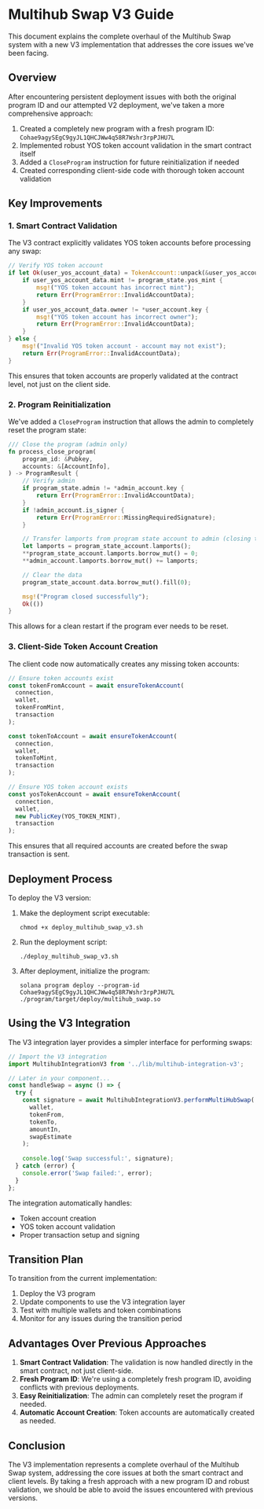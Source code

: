 # Multihub Swap V3 Guide

This document explains the complete overhaul of the Multihub Swap system with a new V3 implementation that addresses the core issues we've been facing.

## Overview

After encountering persistent deployment issues with both the original program ID and our attempted V2 deployment, we've taken a more comprehensive approach:

1. Created a completely new program with a fresh program ID: `Cohae9agySEgC9gyJL1QHCJWw4q58R7Wshr3rpPJHU7L`
2. Implemented robust YOS token account validation in the smart contract itself
3. Added a `CloseProgram` instruction for future reinitialization if needed
4. Created corresponding client-side code with thorough token account validation

## Key Improvements

### 1. Smart Contract Validation

The V3 contract explicitly validates YOS token accounts before processing any swap:

```rust
// Verify YOS token account
if let Ok(user_yos_account_data) = TokenAccount::unpack(&user_yos_account.data.borrow()) {
    if user_yos_account_data.mint != program_state.yos_mint {
        msg!("YOS token account has incorrect mint");
        return Err(ProgramError::InvalidAccountData);
    }
    if user_yos_account_data.owner != *user_account.key {
        msg!("YOS token account has incorrect owner");
        return Err(ProgramError::InvalidAccountData);
    }
} else {
    msg!("Invalid YOS token account - account may not exist");
    return Err(ProgramError::InvalidAccountData);
}
```

This ensures that token accounts are properly validated at the contract level, not just on the client side.

### 2. Program Reinitialization

We've added a `CloseProgram` instruction that allows the admin to completely reset the program state:

```rust
/// Close the program (admin only)
fn process_close_program(
    program_id: &Pubkey,
    accounts: &[AccountInfo],
) -> ProgramResult {
    // Verify admin
    if program_state.admin != *admin_account.key {
        return Err(ProgramError::InvalidAccountData);
    }
    if !admin_account.is_signer {
        return Err(ProgramError::MissingRequiredSignature);
    }

    // Transfer lamports from program state account to admin (closing the account)
    let lamports = program_state_account.lamports();
    **program_state_account.lamports.borrow_mut() = 0;
    **admin_account.lamports.borrow_mut() += lamports;

    // Clear the data
    program_state_account.data.borrow_mut().fill(0);

    msg!("Program closed successfully");
    Ok(())
}
```

This allows for a clean restart if the program ever needs to be reset.

### 3. Client-Side Token Account Creation

The client code now automatically creates any missing token accounts:

```typescript
// Ensure token accounts exist
const tokenFromAccount = await ensureTokenAccount(
  connection, 
  wallet, 
  tokenFromMint, 
  transaction
);

const tokenToAccount = await ensureTokenAccount(
  connection, 
  wallet, 
  tokenToMint, 
  transaction
);

// Ensure YOS token account exists
const yosTokenAccount = await ensureTokenAccount(
  connection,
  wallet,
  new PublicKey(YOS_TOKEN_MINT),
  transaction
);
```

This ensures that all required accounts are created before the swap transaction is sent.

## Deployment Process

To deploy the V3 version:

1. Make the deployment script executable:
   ```
   chmod +x deploy_multihub_swap_v3.sh
   ```

2. Run the deployment script:
   ```
   ./deploy_multihub_swap_v3.sh
   ```

3. After deployment, initialize the program:
   ```
   solana program deploy --program-id Cohae9agySEgC9gyJL1QHCJWw4q58R7Wshr3rpPJHU7L ./program/target/deploy/multihub_swap.so
   ```

## Using the V3 Integration

The V3 integration layer provides a simpler interface for performing swaps:

```typescript
// Import the V3 integration
import MultihubIntegrationV3 from '../lib/multihub-integration-v3';

// Later in your component...
const handleSwap = async () => {
  try {
    const signature = await MultihubIntegrationV3.performMultiHubSwap(
      wallet,
      tokenFrom,
      tokenTo,
      amountIn,
      swapEstimate
    );
    
    console.log('Swap successful:', signature);
  } catch (error) {
    console.error('Swap failed:', error);
  }
};
```

The integration automatically handles:
- Token account creation
- YOS token account validation
- Proper transaction setup and signing

## Transition Plan

To transition from the current implementation:

1. Deploy the V3 program
2. Update components to use the V3 integration layer
3. Test with multiple wallets and token combinations
4. Monitor for any issues during the transition period

## Advantages Over Previous Approaches

1. **Smart Contract Validation**: The validation is now handled directly in the smart contract, not just client-side.
2. **Fresh Program ID**: We're using a completely fresh program ID, avoiding conflicts with previous deployments.
3. **Easy Reinitialization**: The admin can completely reset the program if needed.
4. **Automatic Account Creation**: Token accounts are automatically created as needed.

## Conclusion

The V3 implementation represents a complete overhaul of the Multihub Swap system, addressing the core issues at both the smart contract and client levels. By taking a fresh approach with a new program ID and robust validation, we should be able to avoid the issues encountered with previous versions.